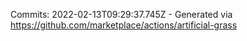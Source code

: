 Commits: 2022-02-13T09:29:37.745Z - Generated via https://github.com/marketplace/actions/artificial-grass
<br>
